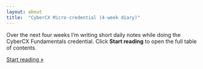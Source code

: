 ```yaml
---
layout: about
title:  "CyberCX Micro-credential (4-week diary)"
---
```


Over the next four weeks I’m writing short daily notes while doing the CyberCX Fundamentals credential.  Click **Start reading** to open the full table of contents.

[Start reading » ](/cybercx/)
